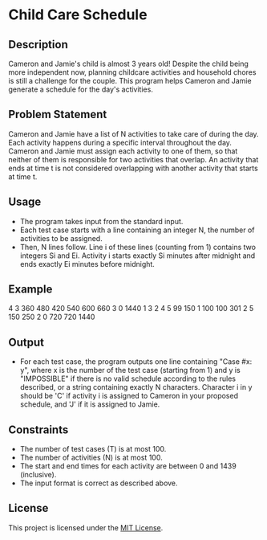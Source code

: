 # Child Care Schedule

## Description

Cameron and Jamie's child is almost 3 years old! Despite the child being more independent now, planning childcare activities and household chores is still a challenge for the couple. This program helps Cameron and Jamie generate a schedule for the day's activities.

## Problem Statement

Cameron and Jamie have a list of N activities to take care of during the day. Each activity happens during a specific interval throughout the day. Cameron and Jamie must assign each activity to one of them, so that neither of them is responsible for two activities that overlap. An activity that ends at time t is not considered overlapping with another activity that starts at time t.

## Usage

- The program takes input from the standard input.
- Each test case starts with a line containing an integer N, the number of activities to be assigned.
- Then, N lines follow. Line i of these lines (counting from 1) contains two integers Si and Ei. Activity i starts exactly Si minutes after midnight and ends exactly Ei minutes before midnight.

## Example

4
3
360 480
420 540
600 660
3
0 1440
1 3
2 4
5
99 150
1 100
100 301
2 5
150 250
2
0 720
720 1440

## Output

- For each test case, the program outputs one line containing "Case #x: y", where x is the number of the test case (starting from 1) and y is "IMPOSSIBLE" if there is no valid schedule according to the rules described, or a string containing exactly N characters. Character i in y should be 'C' if activity i is assigned to Cameron in your proposed schedule, and 'J' if it is assigned to Jamie.

## Constraints

- The number of test cases (T) is at most 100.
- The number of activities (N) is at most 100.
- The start and end times for each activity are between 0 and 1439 (inclusive).
- The input format is correct as described above.



## License

This project is licensed under the [MIT License](LICENSE).

